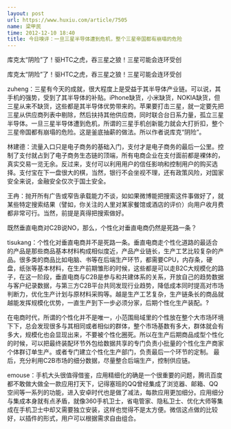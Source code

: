 ```yaml
---
layout: post
url: https://www.huxiu.com/article/7505
name: 梁甲民
time: 2012-12-10 18:40
title: 今日嗅评：一旦三星半导体遭到危机，整个三星帝国都有崩塌的危险
---
```

库克太“阴险”了！驱HTC之虎，吞三星之狼！三星可能会连环受创

库克太“阴险”了！驱HTC之虎，吞三星之狼！三星可能会连环受创

zuheng：三星有今天的成就，很大程度上是受益于其半导体产业链。可以说，其手机的强势，受到了其半导体的补贴。iPhone缺货，小米缺货，NOKIA缺货，但三星从来不缺货，这些都是其半导体优势带来的。苹果要打击三星，就一定要先把三星从供应商列表中剔除，然后扶持其他供应商，同时联合台日系力量，孤立三星半导体。一旦三星半导体遭到危机，所谓的三星手机创新能力就会大打折扣，整个三星帝国都有崩塌的危险。这是釜底抽薪的做法。所以作者说库克“阴险”。

林建德：流量入口只是电子商务的基础入门，支付才是电子商务的最后一公里。控制了支付就占到了电子商务生态链的顶端，所有电商企业在支付面前都是裸体的，真实交易一览无余。反过来，支付可以利用用户的信任影响和控制用户的购买选择。支付宝在下一盘很大的棋，当然，银行不会坐视不理，还有政策风险，对国家安全来说，金融安全仅次于国土安全。

王冉：抛开所有广告或窄告承载能力不谈，如如果微博能把搜索这件事做好了，就某些特定搜索结果（譬如，你关注的人里对某家餐馆或酒店的评价）向用户收月费都非常可行。当然，前提是真得把搜索做好。

既然垂直电商对C2B说NO，那么，个性化对垂直电商仍然是死路一条？

tisukang：个性化对垂直电商并不是死路一条。垂直电商走个性化道路的最适合的产品是那些商品基本材料构成相似度近，产品产业链长，生产工艺比较复杂的产品。很多类的商品比如电脑、书等在后端生产环节，都需要CPU，内存条，硬盘，纸张等基本材料，在生产前期雏形的时候，这些都是可以走B2C大规模化的路子，在这一阶段，垂直电商与C2B是参与和共建体系的关系，开放自己的趋势数据与客户纪录数据，与第三方C2B平台共同发现行业趋势，降低成本同时提高对市场判断力，优化生产计划与原材料采购等。越是生产工艺复杂，生产链条长的商品就越能发挥规模化优势，一直生产到下一步必须分家，后期个性化生产装配。?

在电商时代，所谓的个性化并不是唯一，小范围局域里的个性放在整个大市场环境下下，总会发现很多与其相同或者相似的群体，整个市场基数有多大，群体就会有多大，规模化也会显现出来，不要被个性化圈死。所以在生产后期商品成型个性化的时候，可以把最终装配环节外包给数据共享的专门负责小批量的个性化生产商家个体群订单生产。或者专门建立个性化生产部门，负责最后一个环节的定制。 最后，充分利用C2B市场的细分数据，尽量整合后端生产，控制供应链。

emouse：手机大头很值得借鉴，应用精细化的确是一个很重要的问题，腾讯百度都不敢做大做全一款应用打天下，记得塞班的QQ曾经集成了浏览器、邮箱、QQ空间等一系列的功能，进入安卓时代也是做了减法，每款应用更加细分。应用细分与集成本身就有点矛盾，就像360手机卫士，省电管家、隐私卫士、优化大师等集成在手机卫士中却又需要独立安装，这样也觉得不是太方便。微信这点做的比较好，以插件的形式，用户可以根据需求自由组合。

